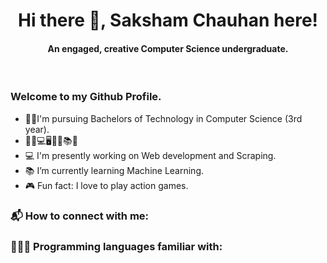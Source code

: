 <html>
    <h1 align="center">Hi there 👋, <b>Saksham Chauhan</b> here!</h1>
    <h4 align="center">An engaged, creative Computer Science undergraduate.</h4><br>
</html>

### Welcome to my Github Profile.
 - 👨‍🎓I'm pursuing Bachelors of Technology in Computer Science (3rd year).
 - 📱📲💻🖥💾📡📚🔖
 - 💻 I'm presently working on Web development and Scraping. 
 - 📚 I’m currently learning Machine Learning.
 - 🎮 Fun fact: I love to play action games.

<html>
    <h3>📬 How to connect with me:</h3>
    <h3>👨🏻‍💻 Programming languages familiar with:</h3>
</html>
<!--
**SkshmChauhan/SkshmChauhan** is a ✨ _special_ ✨ repository because its `README.md` (this file) appears on your GitHub profile.

Here are some ideas to get you started:

- 🌱 I’m currently learning Machine Learning, Web Development and Scraping.
- 👯 I’m looking to collaborate on ...
- 🤔 I’m looking for help with ...
- 💬 Ask me about ...
- 📫 How to reach me: ...
- 😄 Pronouns: ...
- ⚡ Fun fact: ...
-->
